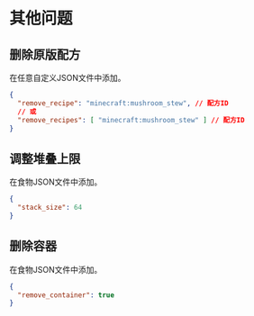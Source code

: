 # 其他问题

## 删除原版配方

在任意自定义JSON文件中添加。

```json
{
  "remove_recipe": "minecraft:mushroom_stew", // 配方ID
  // 或
  "remove_recipes": [ "minecraft:mushroom_stew" ] // 配方ID
}
```

## 调整堆叠上限

在食物JSON文件中添加。

```json
{
  "stack_size": 64
}
```

## 删除容器

在食物JSON文件中添加。

```json
{
  "remove_container": true
}
```
